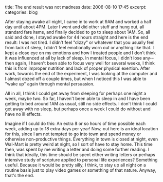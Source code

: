 title: The end result was not madness
date: 2006-08-10 17:45
excerpt: 
categories: blog

After staying awake all night, I came in to work at 9AM and worked a half day until about 4PM. Later I went and did other stuff and hung out, all standard fare items, and finally decided to go to sleep about 1AM. So, all said and done, I stayed awake for 44 hours straight and here is the end result: I was not tired. I didn't feel "dizzy" or whatever that you usually feel from lack of sleep, I didn't feel emotionally worn out or anything like that. I kept a close eye on my emotions and how I treated people and I don't think it was influenced at all by lack of sleep. In mental focus, I didn't lose any--then again, I haven't been able to focus very well for several weeks, I think this is from improper nutrition and lack of proper physical exertion. After work, towards the end of the experiment, I was looking at the computer and I almost dozed off a couple times, but when I noticed this I was able to "wake up" again through mental persuasion.

All in all, I think I could get away from sleeping for perhaps one night a week, maybe two. So far, I haven't been able to sleep in and I have been getting to bed around 1AM as usual, still no side effects. I don't think I could get away with no sleep, but perhaps once a week I could do without and have no ill effects.

Imagine if I could do this: An extra 8 or so hours of time possible each week, adding up to 18 extra days per year! Now, out here is an ideal location for this, since I am not tempted to go into town and spend money or otherwise non-productive things. Everything in town is closed at night, even Wal-Mart is pretty weird at night, so I sort of have to stay home. This time then, was spent by me writing a letter and doing some further reading. I think that ideally, this time should be spent either writing letters or perhaps intensive study of scripture applied to personal life experiences? Something useful. Because it would be pretty silly, I think, to stay up all night on a routine basis just to play video games or something of that nature. Anyway, that's the end.